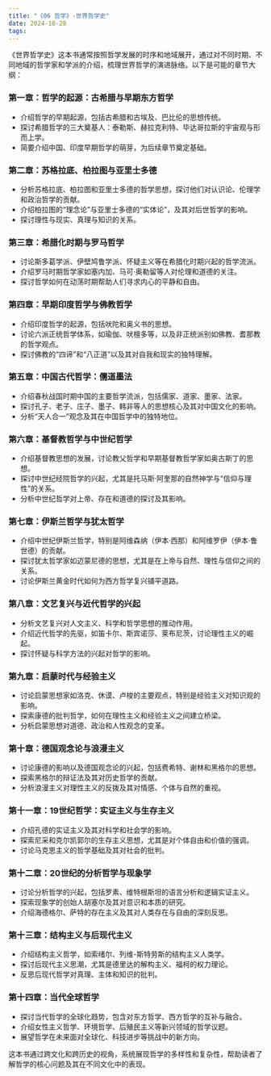 ```yaml
---
title: "《06 哲学》-世界哲学史"
date: 2024-10-28
tags: 
---
```

《世界哲学史》这本书通常按照哲学发展的时序和地域展开，通过对不同时期、不同地域的哲学家和学派的介绍，梳理世界哲学的演进脉络。以下是可能的章节大纲：

### 第一章：哲学的起源：古希腊与早期东方哲学
- 介绍哲学的早期起源，包括古希腊和古埃及、巴比伦的思想传统。
- 探讨希腊哲学的三大奠基人：泰勒斯、赫拉克利特、毕达哥拉斯的宇宙观与形而上学。
- 简要介绍中国、印度早期哲学的萌芽，为后续章节奠定基础。

### 第二章：苏格拉底、柏拉图与亚里士多德
- 分析苏格拉底、柏拉图和亚里士多德的哲学思想，探讨他们对认识论、伦理学和政治哲学的贡献。
- 介绍柏拉图的“理念论”与亚里士多德的“实体论”，及其对后世哲学的影响。
- 探讨理性与现实、真理与知识的关系。

### 第三章：希腊化时期与罗马哲学
- 讨论斯多葛学派、伊壁鸠鲁学派、怀疑主义等在希腊化时期兴起的哲学流派。
- 介绍罗马时期哲学家如塞内加、马可·奥勒留等人对伦理和道德的关注。
- 探讨哲学如何在动荡时期帮助人们寻求内心的平静和自由。

### 第四章：早期印度哲学与佛教哲学
- 介绍印度哲学的起源，包括吠陀和奥义书的思想。
- 讨论六派正统哲学体系，如瑜伽、吠檀多等，以及非正统派别如佛教、耆那教的哲学观点。
- 探讨佛教的“四谛”和“八正道”以及其对自我和现实的独特理解。

### 第五章：中国古代哲学：儒道墨法
- 介绍春秋战国时期中国的主要哲学流派，包括儒家、道家、墨家、法家。
- 探讨孔子、老子、庄子、墨子、韩非等人的思想核心及其对中国文化的影响。
- 分析“天人合一”观念及其在中国哲学中的独特地位。

### 第六章：基督教哲学与中世纪哲学
- 介绍基督教思想的发展，讨论教父哲学和早期基督教哲学家如奥古斯丁的思想。
- 探讨中世纪经院哲学的兴起，尤其是托马斯·阿奎那的自然神学与“信仰与理性”的关系。
- 分析中世纪哲学对上帝、存在和道德的探讨及其影响。

### 第七章：伊斯兰哲学与犹太哲学
- 介绍中世纪伊斯兰哲学，特别是阿维森纳（伊本·西那）和阿维罗伊（伊本·鲁世德）的贡献。
- 探讨犹太哲学家如迈蒙尼德的思想，尤其是在上帝与自然、理性与信仰之间的关系。
- 讨论伊斯兰黄金时代如何为西方哲学复兴铺平道路。

### 第八章：文艺复兴与近代哲学的兴起
- 分析文艺复兴对人文主义、科学和哲学思想的推动作用。
- 介绍近代哲学的先驱，如笛卡尔、斯宾诺莎、莱布尼茨，讨论理性主义的崛起。
- 探讨怀疑与科学方法的兴起对哲学的影响。

### 第九章：启蒙时代与经验主义
- 讨论启蒙思想家如洛克、休谟、卢梭的主要观点，特别是经验主义对知识观的影响。
- 探索康德的批判哲学，如何在理性主义和经验主义之间建立桥梁。
- 分析启蒙思想对道德、政治和人性观念的变革。

### 第十章：德国观念论与浪漫主义
- 讨论康德的影响以及德国观念论的兴起，包括费希特、谢林和黑格尔的思想。
- 探索黑格尔的辩证法及其对历史哲学的贡献。
- 分析浪漫主义对理性主义的反拨及其对情感、个体与自然的重视。

### 第十一章：19世纪哲学：实证主义与生存主义
- 介绍孔德的实证主义及其对科学和社会学的影响。
- 探索尼采和克尔凯郭尔的生存主义思想，尤其是对个体自由和价值的强调。
- 讨论马克思主义的哲学基础及其对社会的批判。

### 第十二章：20世纪的分析哲学与现象学
- 讨论分析哲学的兴起，包括罗素、维特根斯坦的语言分析和逻辑实证主义。
- 探索现象学的创始人胡塞尔及其对意识和本质的研究。
- 介绍海德格尔、萨特的存在主义及其对人类存在与自由的深刻反思。

### 第十三章：结构主义与后现代主义
- 介绍结构主义哲学，如索绪尔、列维-斯特劳斯的结构主义人类学。
- 探讨后现代主义思潮，尤其是德里达的解构主义、福柯的权力理论。
- 反思后现代哲学对真理、主体和知识的批判。

### 第十四章：当代全球哲学
- 探讨当代哲学的全球化趋势，包含对东方哲学、西方哲学的互补与融合。
- 介绍女性主义哲学、环境哲学、后殖民主义等新兴领域的哲学议题。
- 展望哲学在未来面对全球化、科技进步等挑战中的新方向。

这本书通过跨文化和跨历史的视角，系统展现哲学的多样性和复杂性，帮助读者了解哲学的核心问题及其在不同文化中的表现。
